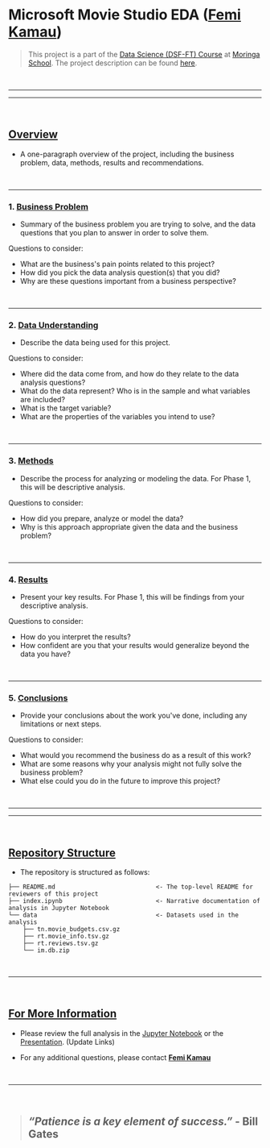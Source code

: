 # **Microsoft Movie Studio EDA** ([Femi Kamau](https://github.com/ctrl-Karugu))

> This project is a part of the [Data Science (DSF-FT) Course](https://moringaschool.com/courses/data-science-course/) at [Moringa School](https://moringaschool.com/). The project description can be found [here](https://github.com/learn-co-curriculum/dsc-phase-1-project-v2-4).

$~$

---
---

$~$

## <u>Overview</u>

* A one-paragraph overview of the project, including the business problem, data, methods, results and recommendations.

$~$

---

### 1. <u>Business Problem</u>

* Summary of the business problem you are trying to solve, and the data questions that you plan to answer in order to solve them.

Questions to consider:

* What are the business's pain points related to this project?
* How did you pick the data analysis question(s) that you did?
* Why are these questions important from a business perspective?

$~$

---

### 2. <u>Data Understanding</u>

* Describe the data being used for this project.

Questions to consider:

* Where did the data come from, and how do they relate to the data analysis questions?
* What do the data represent? Who is in the sample and what variables are included?
* What is the target variable?
* What are the properties of the variables you intend to use?

$~$

---

### 3. <u>Methods</u>

* Describe the process for analyzing or modeling the data. For Phase 1, this will be descriptive analysis.

Questions to consider:

* How did you prepare, analyze or model the data?
* Why is this approach appropriate given the data and the business problem?

$~$

---

### 4. <u>Results</u>

* Present your key results. For Phase 1, this will be findings from your descriptive analysis.

Questions to consider:

* How do you interpret the results?
* How confident are you that your results would generalize beyond the data you have?

$~$

---

### 5. <u>Conclusions</u>

* Provide your conclusions about the work you've done, including any limitations or next steps.

Questions to consider:

* What would you recommend the business do as a result of this work?
* What are some reasons why your analysis might not fully solve the business problem?
* What else could you do in the future to improve this project?

$~$

---
---

$~$

## <u>Repository Structure</u>

* The repository is structured as follows:

```
├── README.md                            <- The top-level README for reviewers of this project
├── index.ipynb                          <- Narrative documentation of analysis in Jupyter Notebook
└── data                                 <- Datasets used in the analysis
    ├── tn.movie_budgets.csv.gz
    ├── rt.movie_info.tsv.gz
    ├── rt.reviews.tsv.gz
    └── im.db.zip            

```

$~$

---

$~$

## <u>For More Information</u>

* Please review the full analysis in the [Jupyter Notebook](./index.ipynb) or the [Presentation](./presentation.pdf). (Update Links)

* For any additional questions, please contact **[Femi Kamau](femikkamau@gmail.com)**

$~$

---

$~$

>## *“Patience is a key element of success.”* - Bill Gates
